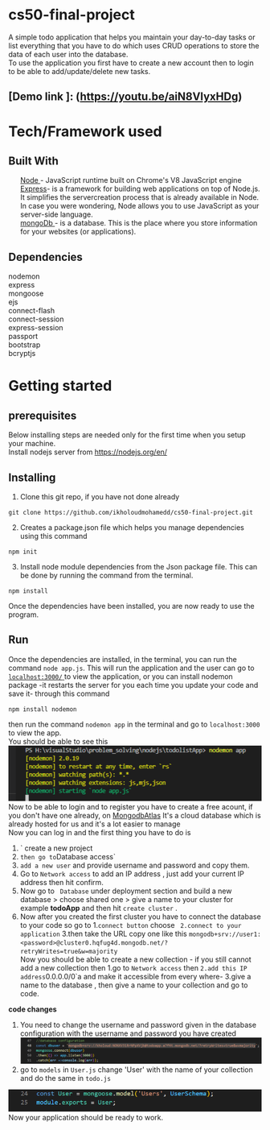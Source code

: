 # cs50-final-project
A simple todo application that helps you maintain your day-to-day tasks or list everything that you have to do which uses CRUD operations to store the data of each user into the database.<br />
To use the application you first have to create a new account then to login to be able to add/update/delete new tasks.

## [Demo link ]: (https://youtu.be/aiN8VIyxHDg)

# Tech/Framework used
## Built With
<ul>
  <a href = "https://nodejs.org/en/" >Node </a> - JavaScript runtime built on Chrome's V8 JavaScript engine  <br />
 <a href = "https://www.tutorialspoint.com/nodejs/nodejs_express_framework.htm">Express</a>- is a framework for building web applications on top of Node.js. It simplifies the servercreation process that is already available in Node. In case you were wondering, Node allows you to use JavaScript as your server-side language.<br />
 <a href = "https://www.mongodb.com/">mongoDb </a>- is a database. This is the place where you store information for your websites (or applications).<br />
</ul>
  

## Dependencies
nodemon <br/>
express <br />
mongoose <br />
ejs <br />
connect-flash <br />
connect-session <br />
express-session <br />
passport <br />
bootstrap <br />
bcryptjs <br />

# Getting started
## prerequisites 
Below installing steps are needed only for the first time when you setup your machine. <br />
Install nodejs server from https://nodejs.org/en/

## Installing 
1. Clone this git repo, if you have not done already <br />
```
git clone https://github.com/ikholoudmohamedd/cs50-final-project.git
```
2. Creates a package.json file which helps you manage dependencies using this command 
```
npm init
```
3. Install node module dependencies from the Json package file. This can be done by running the command from the terminal. <br/>
```
npm install 
``` 
Once the dependencies have been installed, you are now ready to use the program.<br />

## Run 
Once the dependencies are installed, in the terminal, you can run the command `node app.js`. This will run the application and the user can go to <a href = http://localhost:3000/> `localhost:3000/` </a> to view the application, or you can install nodemon package -it restarts the server for you each time you update your code and save it- through this command <br />
```
npm install nodemon 
```
then run the command `nodemon app` in the terminal and go to `localhost:3000` to view the app.<br />
You should be able to see this <br />
<img src = "/images/nodemon.png?raw=true">
<br />
Now to be able to login and to register you have to create a free acount, if you don't have one already, on <a href = "https://www.mongodb.com/atlas/database" >MongodbAtlas</a> It's a cloud database which is already hosted for us and it's a lot easier to manage <br/>
Now you can log in and the first thing you have to do is <br />
1. ` create a new project
2. ` then go to `Database access` 
3. ` add a new user `  and provide username and password and copy them.
4.  Go to ` Network access ` to add an IP address , just add your current IP address then hit confirm.
5.   Now go to ` Database` under deployment section and build a new database > choose shared one > give a name to your cluster for example **todoApp** and then hit ` create cluster ` .
6. Now after you created the first cluster you have to connect the database to your code so go to 
    1.` connect button ` choose ` 
    2.connect to your application ` 
    3.then take the URL copy one like this ` mongodb+srv://user1:<password>@cluster0.hqfug4d.mongodb.net/?retryWrites=true&w=majority ` <br />
Now you should be able to create a new collection - if you still cannot add a new collection then 
   1.go to ` Network access ` then `
   2.add this IP address `0.0.0.0/0`a and make it accessible from every where- 
   3.give a name to the database , then give a name to your collection and go to code. <br />
   
**code changes**
1. You need to change the username and password given in the database configuration with the username and password you have created
<img src = "/images/config.png?raw=true"> <br />
2. go to `models` in `User.js` change 'User' with the name of your collection and do the same in `todo.js` 
<img src = "/images/model.png?raw= true">
Now your application should be ready to work.
